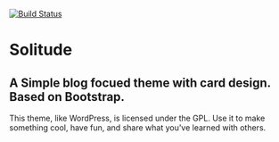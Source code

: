 [![Build Status](https://travis-ci.org/shubham9411/solitude.svg?branch=master)](https://travis-ci.org/shubham9411/solitude)

# Solitude 

## A Simple blog focued theme with card design. Based on Bootstrap. 

This theme, like WordPress, is licensed under the GPL.
Use it to make something cool, have fun, and share what you've learned with others.